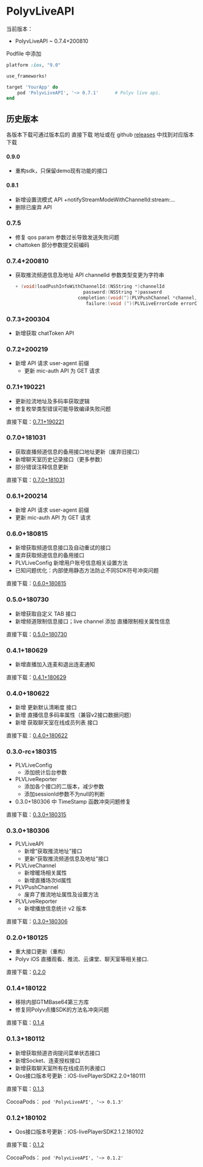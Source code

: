 # PolyvLiveAPI

当前版本：

- PolyvLiveAPI ~ 0.7.4+200810

Podfile 中添加

```ruby
platform :ios, "9.0"

use_frameworks!

target 'YourApp' do
    pod 'PolyvLiveAPI', '~> 0.7.1'      # Polyv live api.
end
```

## 历史版本

  各版本下载可通过版本后的 直接下载 地址或在 github [releases](https://github.com/polyv/PolyvLiveAPI/releases) 中找到对应版本下载
  
#### 0.9.0
- 重构sdk，只保留demo现有功能的接口

#### 0.8.1

- 新增设置流模式 API +notifyStreamModeWithChannelId:stream:...
- 删除已废弃 API

### 0.7.5

- 修复 qos param 参数过长导致发送失败问题
- chattoken 部分参数提交前编码

### 0.7.4+200810

+ 获取推流频道信息及地址 API channelId 参数类型变更为字符串

  ```objective-c
  + (void)loadPushInfoWithChannelId:(NSString *)channelId
                           password:(NSString *)password
                         completion:(void(^)(PLVPushChannel *channel, NSString *rtmpUrl))completion
                            failure:(void (^)(PLVLiveErrorCode errorCode, NSString *description))failure;
  ```

### 0.7.3+200304

- 新增获取 chatToken API

### 0.7.2+200219

- 新增 API 请求 user-agent 前缀
  - 更新 mic-auth API 为  GET 请求

### 0.7.1+190221

  - 更新拉流地址及多码率获取逻辑
  - 修复枚举类型错误可能导致编译失败问题

  直接下载：[0.7.1+190221](http://repo.polyv.net/ios/download/liveAPI/PLVLiveAPI_0.7.1+190221.zip)

### 0.7.0+181031

  - 获取直播频道信息的备用接口地址更新（废弃旧接口）
  - 新增聊天室历史记录接口（更多参数）
  - 部分错误注释信息更新

  直接下载：[0.7.0+181031](http://repo.polyv.net/ios/download/liveAPI/PLVLiveAPI_0.7.0+181031.zip)

### 0.6.1+200214

  - 新增 API 请求 user-agent 前缀
  - 更新 mic-auth API 为  GET 请求

### 0.6.0+180815

  - 新增获取频道信息接口及自动重试的接口
  - 废弃获取频道信息的备用接口
  - PLVLiveConfig 新增用户账号信息相关设置方法
  - 已知问题优化：内部使用静态方法防止不同SDK符号冲突问题

  直接下载：[0.6.0+180815](http://repo.polyv.net/ios/download/liveAPI/PLVLiveAPI_0.6.0+180815.zip)

### 0.5.0+180730

  - 新增获取自定义 TAB 接口
  - 新增频道限制信息接口；live channel 添加 直播限制相关属性信息

  直接下载：[0.5.0+180730](http://repo.polyv.net/ios/download/liveAPI/PLVLiveAPI_0.5.0+180730.zip)

### 0.4.1+180629

  - 新增直播加入连麦和退出连麦通知

  直接下载：[0.4.1+180629](http://repo.polyv.net/ios/download/liveAPI/PLVLiveAPI_0.4.1+180629.zip)

### 0.4.0+180622

  - 新增 更新默认清晰度 接口 
  - 新增 直播信息多码率属性（兼容v2接口数据问题） 
  - 新增 获取聊天室在线成员列表 接口

  直接下载：[0.4.0+180622](http://repo.polyv.net/ios/download/liveAPI/PLVLiveAPI_0.4.0+180622.zip)

### 0.3.0-rc+180315

  - PLVLiveConfig
    - 添加统计后台参数
  - PLVLiveReporter
    - 添加各个接口的二版本，减少参数
    - 添加sessionId参数不为null的判断
  - 0.3.0+180306 中 TimeStamp 函数冲突问题修复

  直接下载：[0.3.0+180315](http://repo.polyv.net/ios/download/liveAPI/PLVLiveAPI.framework_0.3.0+180315.zip)

### 0.3.0+180306

  - PLVLiveAPI
    - 新增“获取推流地址”接口
    - 更新“获取推流频道信息及地址”接口
  - PLVLiveChannel
    - 新增暖场相关属性
    - 新增直播场次Id属性
  - PLVPushChannel
    - 废弃了推流地址属性及设置方法
  - PLVLiveReporter
    - 新增播放信息统计 v2 版本
    

  直接下载：[0.3.0+180306](http://repo.polyv.net/ios/download/liveAPI/PLVLiveAPI.framework_0.3.0+180306.zip)

### 0.2.0+180125

  - 重大接口更新（重构）
  - Polyv iOS 直播观看、推流、云课堂、聊天室等相关接口.

  直接下载：[0.2.0](http://repo.polyv.net/ios/download/liveAPI/0.2.0/PLVLiveAPI.framework.zip)

### 0.1.4+180122

  - 移除内部GTMBase64第三方库
  - 修复同Polyv点播SDK的方法名冲突问题

  直接下载：[0.1.4](http://repo.polyv.net/ios/download/liveAPI/0.1.4/PLVLiveAPI.framework.zip)

### 0.1.3+180112

  - 新增获取频道咨询提问菜单状态接口
  - 新增Socket、连麦授权接口
  - 新增获取聊天室所有在线成员列表接口
  - Qos接口版本号更新：iOS-livePlayerSDK2.2.0+180111

  直接下载：[0.1.3](http://repo.polyv.net/ios/download/liveAPI/0.1.3/PLVLiveAPI.framework.zip)

  CocoaPods： `pod 'PolyvLiveAPI', '~> 0.1.3'`

### 0.1.2+180102

  - Qos接口版本号更新：iOS-livePlayerSDK2.1.2.180102

  直接下载：[0.1.2](http://repo.polyv.net/ios/download/liveAPI/0.1.2/PLVLiveAPI.framework.zip)

  CocoaPods： `pod 'PolyvLiveAPI', '~> 0.1.2'`
